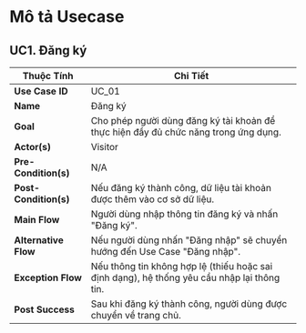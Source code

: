 # Mô tả Usecase

## UC1. Đăng ký

| **Thuộc Tính**       | **Chi Tiết**                                                                                                      |
|----------------------|-------------------------------------------------------------------------------------------------------------------|
| **Use Case ID**       | UC_01                                                                                                             |
| **Name**              | Đăng ký                                                                                                           |
| **Goal**              | Cho phép người dùng đăng ký tài khoản để thực hiện đầy đủ chức năng trong ứng dụng.                               |
| **Actor(s)**          | Visitor                                                                                                           |
| **Pre-Condition(s)**  | N/A                                                                                                               |
| **Post-Condition(s)** | Nếu đăng ký thành công, dữ liệu tài khoản được thêm vào cơ sở dữ liệu.                                             |
| **Main Flow**         | Người dùng nhập thông tin đăng ký và nhấn "Đăng ký".                                                              |
| **Alternative Flow**  | Nếu người dùng nhấn "Đăng nhập" sẽ chuyển hướng đến Use Case "Đăng nhập".                                         |
| **Exception Flow**    | Nếu thông tin không hợp lệ (thiếu hoặc sai định dạng), hệ thống yêu cầu nhập lại thông tin.                       |
| **Post Success**      | Sau khi đăng ký thành công, người dùng được chuyển về trang chủ.                                                  |
